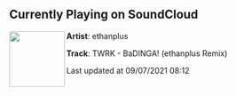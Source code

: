 ## Currently Playing on SoundCloud

[<img align="left" width="100" src="https://i1.sndcdn.com/artworks-LLJW07H0dNQ555Ut-ZyJFqA-t500x500.jpg">](https://soundcloud.com/ethanplus/twrk-badinga-ethanplus-remix)

**Artist**: ethanplus 

**Track**: TWRK - BaDINGA! (ethanplus Remix)

Last updated at 09/07/2021 08:12
